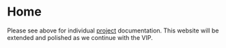 # Home

Please see above for individual [project](projects/) documentation. This website will be extended and polished as we continue with the VIP.

